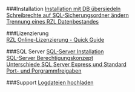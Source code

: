###Installation 
[Installation mit DB übersiedeln](installation-uebersiedeln.md)     
[Schreibrechte auf SQL-Sicherungsordner ändern](schreibrechte-sqlsicherungesordner.md)   
[Trennung eines RZL Datenbestandes](trennung-datenbestand.md)   

###Lizenzierung  
[RZL Online-Lizenzierung - Quick Guide](lizenzierung-quickguide.md)   

###SQL Server
[SQL-Server Installation](sqlserver-installation.md)   
[SQL-Server Berechtigungskonzept](sqlserver-berechtigungskonzept.md)   
[Unterschiede SQL Server Express und Standard](unterschied-sqlexpress-sqlstandard.md)   
[Port- und Porgrammfreigaben](port-programm-freigaben.md)   

###Support
[Logdateien hochladen](logdateien-hochladen.md)

